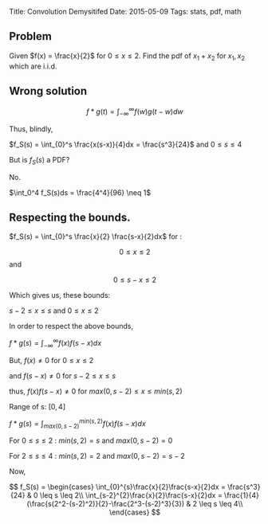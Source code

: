 Title: Convolution Demysitifed
Date: 2015-05-09
Tags: stats, pdf, math

## Problem

Given $f(x) = \frac{x}{2}$ for $0 \leq x \leq 2$. Find the pdf of $x_1+x_2$
for $x_1,x_2$ which are i.i.d.

## Wrong solution


$$ 
f*g(t) = \int_{-\infty}^{\infty} f(w)g(t-w)dw
$$

Thus, blindly,

$f_S(s) = \int_{0}^s \frac{x(s-x)}{4}dx = \frac{s^3}{24}$ and $0 \leq s \leq 4$

But is $f_S(s)$ a PDF? 

No.

$\int_0^4 f_S(s)ds = \frac{4^4}{96} \neq 1$

## Respecting the bounds.

$f_S(s) = \int_{0}^s \frac{x}{2} \frac{s-x}{2}dx$ for :

$$
0 \leq x \leq 2
$$
and

$$
0 \leq s-x \leq 2
$$

Which gives us, these bounds:

$s-2 \leq x \leq s$ and $0 \leq x \leq 2$

In order to respect the above bounds,

$f*g(s) = \int_{-\infty}^{\infty}f(x)f(s-x)dx$

But, $f(x) \neq 0$ for $0 \leq x \leq 2$

and $f(s-x) \neq 0$ for $s-2 \leq x \leq s$

thus, $f(x)f(s-x) \neq 0$ for $max(0,s-2) \leq x \leq min(s,2)$



Range of s: $[0,4]$


$f*g(s) = \int_{max(0,s-2)}^{min(s,2)}f(x)f(s-x)dx$

For $0 \leq s \leq 2$ :  $min(s,2)=s$ and $max(0,s-2)=0$

For $2 \leq s \leq 4$ : $min(s,2)=2$ and $max(0,s-2)=s-2$


Now,

$$
f_S(s) = \begin{cases}
\int_{0}^{s}\frac{x}{2}\frac{s-x}{2}dx = \frac{s^3}{24}  & 0 \leq s \leq 2\\
\int_{s-2}^{2}\frac{x}{2}\frac{s-x}{2}dx = \frac{1}{4}(\frac{s(2^2-(s-2)^2)}{2}-\frac{2^3-(s-2)^3}{3})  & 2 \leq s \leq 4\\
\end{cases}
$$
